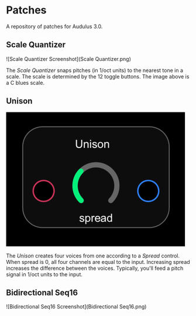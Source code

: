 # Patches

A repository of patches for Audulus 3.0.

## Scale Quantizer

![Scale Quantizer Screenshot](Scale Quantizer.png)

The *Scale Quantizer* snaps pitches (in 1/oct units) to the nearest tone in a scale. The scale is determined by the 12 toggle buttons. The image above is a C blues scale.

## Unison

![Unison Screenshot](Unison.png)

The *Unison* creates four voices from one according to a *Spread* control. When   spread is 0, all four channels are equal to the input. Increasing spread increases the difference between the voices. Typically, you'll feed a pitch signal in 1/oct units to the input.

## Bidirectional Seq16

![Bidirectional Seq16 Screenshot](Bidirectional Seq16.png)